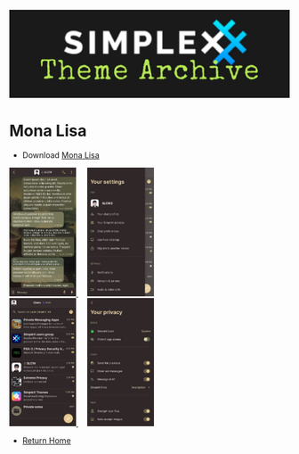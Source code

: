 ![SxC Theme Archive Banner](../resources/SxC_themeBanner06.jpg)

# Mona Lisa

* Download [Mona Lisa](../themes/SxC_monaLisa.theme)

<a href="../screenshots/SxC_monaLisa01.jpg" target="_blank">
	<img src="../screenshots/SxC_monaLisa01.jpg" width="120">
</a>&nbsp;&nbsp;&nbsp;
<a href="../screenshots/SxC_monaLisa02.jpg" target="_blank">
	<img src="../screenshots/SxC_monaLisa02.jpg" width="120">
</a>
<br>
<a href="../screenshots/SxC_monaLisa03.jpg" target="_blank">
	<img src="../screenshots/SxC_monaLisa03.jpg" width="120">
</a>&nbsp;&nbsp;&nbsp;
<a href="../screenshots/SxC_monaLisa04.jpg" target="_blank">
	<img src="../screenshots/SxC_monaLisa04.jpg" width="120">
</a>

* [Return Home](../)
